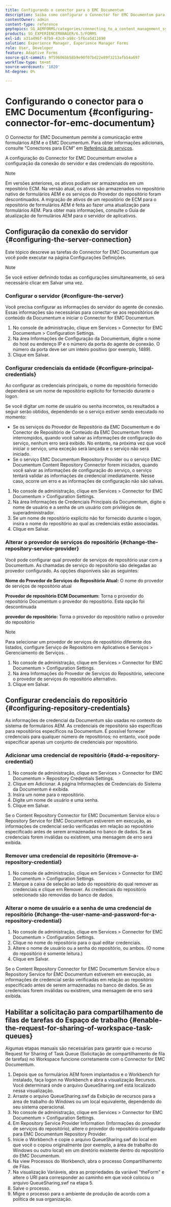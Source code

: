 ```yaml
---
title: Configurando o conector para o EMC Documentum
description: Saiba como configurar o Connector for EMC Documentum para permitir a comunicação entre formulários AEM e o EMC Documentum.
contentOwner: admin
content-type: reference
geptopics: SG_AEMFORMS/categories/connecting_to_a_content_management_system
products: SG_EXPERIENCEMANAGER/6.5/FORMS
exl-id: a31a496f-87b9-43c0-a98c-5f6ca5d11690
solution: Experience Manager, Experience Manager Forms
role: User, Developer
feature: Adaptive Forms
source-git-commit: 9f59606bb58b9e90f07bd22e89f3213afb54a697
workflow-type: tm+mt
source-wordcount: '1020'
ht-degree: 0%

---
```


# Configurando o conector para o EMC Documentum {#configuring-connector-for-emc-documentum}

O Connector for EMC Documentum permite a comunicação entre formulários AEM e o EMC Documentum. Para obter informações adicionais, consulte &quot;Conectores para ECM&quot; em [Referência de serviços](https://www.adobe.com/go/learn_aemforms_services_63).

A configuração do Connector for EMC Documentum envolve a configuração da conexão do servidor e das credenciais do repositório.

>[!NOTE]
>
>Em versões anteriores, os ativos podiam ser armazenados em um repositório ECM. Na versão atual, os ativos são armazenados no repositório nativo de formulários AEM e os serviços do Provedor do repositório foram descontinuados. A migração de ativos de um repositório de ECM para o repositório de formulários AEM é feita ao fazer uma atualização para formulários AEM. Para obter mais informações, consulte o Guia de atualização de formulários AEM para o servidor de aplicativos.

## Configuração da conexão do servidor {#configuring-the-server-connection}

Este tópico descreve as tarefas do Connector for EMC Documentum que você pode executar na página Configurações Definições.

>[!NOTE]
>
>Se você estiver definindo todas as configurações simultaneamente, só será necessário clicar em Salvar uma vez.

### Configurar o servidor {#configure-the-server}

Você precisa configurar as informações do servidor do agente de conexão. Essas informações são necessárias para conectar-se aos repositórios de conteúdo da Documentum e iniciar o Connector for EMC Documentum.

1. No console de administração, clique em Services > Connector for EMC Documentum > Configuration Settings.
1. Na área Informações de Configuração da Documentum, digite o nome do host ou endereço IP e o número da porta do agente de conexão. O número da porta deve ser um inteiro positivo (por exemplo, 1489).
1. Clique em Salvar.

### Configurar credenciais da entidade {#configure-principal-credentials}

Ao configurar as credenciais principais, o nome do repositório fornecido dependerá se um nome de repositório explícito for fornecido durante o logon.

Se você digitar um nome de usuário ou senha incorretos, os resultados a seguir serão obtidos, dependendo se o serviço estiver sendo executado no momento:

* Se os serviços do Provedor de Repositório da EMC Documentum e do Conector de Repositório de Conteúdo da EMC Documentum forem interrompidos, quando você salvar as informações de configuração do serviço, nenhum erro será exibido. No entanto, na próxima vez que você iniciar o serviço, uma exceção será lançada e o serviço não será iniciado.
* Se o serviço EMC Documentum Repository Provider ou o serviço EMC Documentum Content Repository Connector forem iniciados, quando você salvar as informações de configuração do serviço, o serviço tentará validar as informações de credencial imediatamente. Nesse caso, ocorre um erro e as informações de configuração não são salvas.

1. No console de administração, clique em Services > Connector for EMC Documentum > Configuration Settings.
1. Na área Informações de Credenciais Principais da Documentum, digite o nome de usuário e a senha de um usuário com privilégios de superadministrador.
1. Se um nome de repositório explícito não for fornecido durante o logon, insira o nome do repositório ao qual as credenciais estão associadas.
1. Clique em Salvar.

### Alterar o provedor de serviços do repositório {#change-the-repository-service-provider}

Você pode configurar qual provedor de serviços de repositório usar com a Documentum. As chamadas de serviço do repositório são delegadas ao provedor configurado. As opções disponíveis são as seguintes:

**Nome do Provedor de Serviços do Repositório Atual:** O nome do provedor de serviços de repositório atual

**Provedor de repositório ECM Documentum:** Torna o provedor do repositório Documentum o provedor do repositório. Esta opção foi descontinuada

**provedor do repositório:** Torna o provedor do repositório nativo o provedor do repositório

>[!NOTE]
>
>Para selecionar um provedor de serviços de repositório diferente dos listados, configure Serviço de Repositório em Aplicativos e Serviços > Gerenciamento de Serviços. <!-- Fix broken link (See Managing Services) -->.

1. No console de administração, clique em Services > Connector for EMC Documentum > Configuration Settings.
1. Na área Informações do Provedor de Serviços do Repositório, selecione o provedor de serviços do repositório alternativo.
1. Clique em Salvar.

## Configurar credenciais do repositório {#configuring-repository-credentials}

As informações de credencial da Documentum são usadas no contexto do sistema de formulários AEM. As credenciais de repositório são específicas para repositórios específicos na Documentum. É possível fornecer credenciais para qualquer número de repositórios; no entanto, você pode especificar apenas um conjunto de credenciais por repositório.

### Adicionar uma credencial de repositório {#add-a-repository-credential}

1. No console de administração, clique em Services > Connector for EMC Documentum > Repository Credentials Settings.
1. Clique em Adicionar. A página Informações de Credenciais do Sistema da Documentum é exibida.
1. Insira um nome para o repositório.
1. Digite um nome de usuário e uma senha.
1. Clique em Salvar.

Se o Content Repository Connector for EMC Documentum Service e/ou o Repository Service for EMC Documentum estiverem em execução, as informações de credencial serão verificadas em relação ao repositório especificado antes de serem armazenadas no banco de dados. Se as credenciais forem inválidas ou existirem, uma mensagem de erro será exibida.

### Remover uma credencial de repositório {#remove-a-repository-credential}

1. No console de administração, clique em Services > Connector for EMC Documentum > Configuration Settings.
1. Marque a caixa de seleção ao lado do repositório do qual remover as credenciais e clique em Remover. As credenciais do repositório selecionado são removidas do banco de dados.

### Alterar o nome de usuário e a senha de uma credencial de repositório {#change-the-user-name-and-password-for-a-repository-credential}

1. No console de administração, clique em Services > Connector for EMC Documentum > Configuration Settings.
1. Clique no nome do repositório para o qual editar credenciais.
1. Altere o nome de usuário ou a senha do repositório, ou ambos. (O nome do repositório é somente leitura.)
1. Clique em Salvar.

Se o Content Repository Connector for EMC Documentum Service e/ou o Repository Service for EMC Documentum estiverem em execução, as informações de credencial serão verificadas em relação ao repositório especificado antes de serem armazenadas no banco de dados. Se as credenciais forem inválidas ou existirem, uma mensagem de erro será exibida.

## Habilitar a solicitação para compartilhamento de filas de tarefas do Espaço de trabalho {#enable-the-request-for-sharing-of-workspace-task-queues}

Algumas etapas manuais são necessárias para garantir que o recurso Request for Sharing of Task Queue (Solicitação de compartilhamento de fila de tarefas) no Workspace funcione corretamente com o Connector for EMC Documentum.

1. Depois que os formulários AEM forem implantados e o Workbench for instalado, faça logon no Workbench e abra a visualização Recursos. Você determinará onde o arquivo QueueSharing.swf está localizado nessa visualização.
1. Arraste o arquivo QueueSharing.swf da Exibição de recursos para a área de trabalho do Windows ou um local equivalente, dependendo do seu sistema operacional.
1. No console de administração, clique em Services > Connector for EMC Documentum > Configuration Settings.
1. Em Repository Service Provider Information (Informações do provedor de serviços do repositório), altere o provedor do repositório configurado para EMC Documentum Repository Provider.
1. Inicie o Workbench e copie o arquivo QueueSharing.swf do local em que você o copiou originalmente (por exemplo, a área de trabalho do Windows ou outro local) em um diretório existente dentro do repositório do EMC Documentum.
1. Na view Processos do Workbench, abra o processo Compartilhamento de Filas.
1. Na visualização Variáveis, abra as propriedades da variável &quot;theForm&quot; e altere o URI para corresponder ao caminho em que você colocou o arquivo QueueSharing.swf na etapa 5.
1. Salve o processo.
1. Migre o processo para o ambiente de produção de acordo com a política de sua organização.
